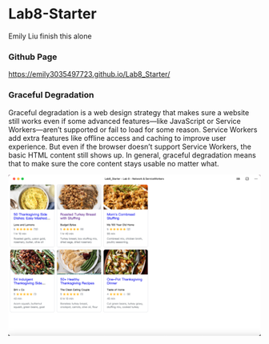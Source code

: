 # Lab8-Starter
Emily Liu finish this alone

### Github Page
https://emily3035497723.github.io/Lab8_Starter/

### Graceful Degradation
Graceful degradation is a web design strategy that makes sure a website still works even if some advanced features—like JavaScript or Service Workers—aren’t supported or fail to load for some reason. Service Workers add extra features like offline access and caching to improve user experience. But even if the browser doesn’t support Service Workers, the basic HTML content still shows up. In general, graceful degradation means that to make sure the core content stays usable no matter what.

![PWA](/assets/images/pwa.png)